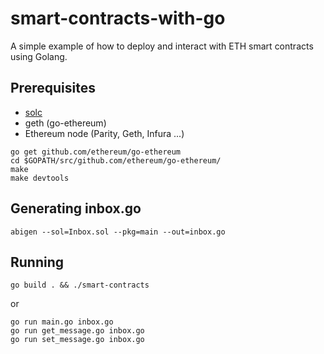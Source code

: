 # smart-contracts-with-go
A simple example of how to deploy and interact with ETH smart contracts using Golang.

## Prerequisites
- [solc](http://solidity.readthedocs.io/en/develop/installing-solidity.html)
- geth (go-ethereum)
- Ethereum node (Parity, Geth, Infura ...)

```
go get github.com/ethereum/go-ethereum
cd $GOPATH/src/github.com/ethereum/go-ethereum/
make
make devtools
```

## Generating inbox.go
```
abigen --sol=Inbox.sol --pkg=main --out=inbox.go
```

## Running
```
go build . && ./smart-contracts
```
or
```
go run main.go inbox.go
go run get_message.go inbox.go
go run set_message.go inbox.go    
```
